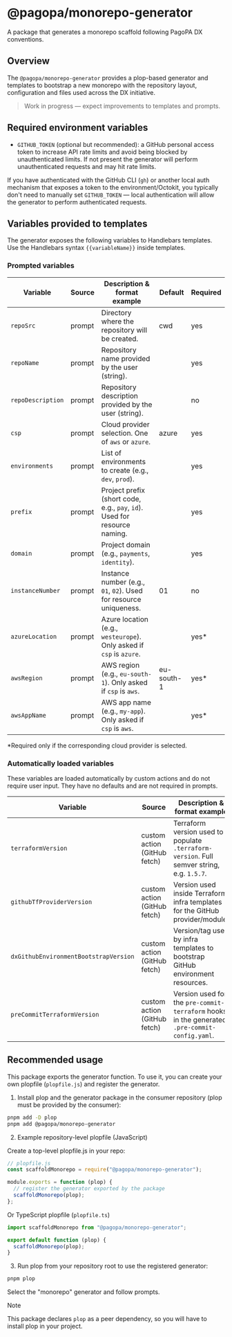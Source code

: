 # @pagopa/monorepo-generator

A package that generates a monorepo scaffold following PagoPA DX conventions.

## Overview

The `@pagopa/monorepo-generator` provides a plop-based generator and templates to bootstrap a new monorepo with the repository layout, configuration and files used across the DX initiative.

> Work in progress — expect improvements to templates and prompts.

## Required environment variables

- `GITHUB_TOKEN` (optional but recommended): a GitHub personal access token to increase API rate limits and avoid being blocked by unauthenticated limits. If not present the generator will perform unauthenticated requests and may hit rate limits.

If you have authenticated with the GitHub CLI (`gh`) or another local auth mechanism that exposes a token to the environment/Octokit, you typically don't need to manually set `GITHUB_TOKEN` — local authentication will allow the generator to perform authenticated requests.

## Variables provided to templates

The generator exposes the following variables to Handlebars templates. Use the Handlebars syntax `{{variableName}}` inside templates.

### Prompted variables

| Variable          | Source | Description & format example                                              | Default    | Required |
| ----------------- | ------ | ------------------------------------------------------------------------- | ---------- | -------- |
| `repoSrc`         | prompt | Directory where the repository will be created.                           | cwd        | yes      |
| `repoName`        | prompt | Repository name provided by the user (string).                            |            | yes      |
| `repoDescription` | prompt | Repository description provided by the user (string).                     |            | no       |
| `csp`             | prompt | Cloud provider selection. One of `aws` or `azure`.                        | azure      | yes      |
| `environments`    | prompt | List of environments to create (e.g., `dev`, `prod`).                     |            | yes      |
| `prefix`          | prompt | Project prefix (short code, e.g., `pay`, `id`). Used for resource naming. |            | yes      |
| `domain`          | prompt | Project domain (e.g., `payments`, `identity`).                            |            | yes      |
| `instanceNumber`  | prompt | Instance number (e.g., `01`, `02`). Used for resource uniqueness.         | 01         | no       |
| `azureLocation`   | prompt | Azure location (e.g., `westeurope`). Only asked if `csp` is `azure`.      |            | yes\*    |
| `awsRegion`       | prompt | AWS region (e.g., `eu-south-1`). Only asked if `csp` is `aws`.            | eu-south-1 | yes\*    |
| `awsAppName`      | prompt | AWS app name (e.g., `my-app`). Only asked if `csp` is `aws`.              |            | yes\*    |

\*Required only if the corresponding cloud provider is selected.

### Automatically loaded variables

These variables are loaded automatically by custom actions and do not require user input. They have no defaults and are not required in prompts.

| Variable                              | Source                       | Description & format example                                                                  |
| ------------------------------------- | ---------------------------- | --------------------------------------------------------------------------------------------- |
| `terraformVersion`                    | custom action (GitHub fetch) | Terraform version used to populate `.terraform-version`. Full semver string, e.g. `1.5.7`.    |
| `githubTfProviderVersion`             | custom action (GitHub fetch) | Version used inside Terraform infra templates for the GitHub provider/module.                 |
| `dxGithubEnvironmentBootstrapVersion` | custom action (GitHub fetch) | Version/tag used by infra templates to bootstrap GitHub environment resources.                |
| `preCommitTerraformVersion`           | custom action (GitHub fetch) | Version used for the `pre-commit-terraform` hooks in the generated `.pre-commit-config.yaml`. |

## Recommended usage

This package exports the generator function. To use it, you can create your own plopfile (`plopfile.js`) and register the generator.

1. Install plop and the generator package in the consumer repository (plop must be provided by the consumer):

```sh
pnpm add -D plop
pnpm add @pagopa/monorepo-generator
```

2. Example repository-level plopfile (JavaScript)

Create a top-level plopfile.js in your repo:

```js
// plopfile.js
const scaffoldMonorepo = require("@pagopa/monorepo-generator");

module.exports = function (plop) {
  // register the generator exported by the package
  scaffoldMonorepo(plop);
};
```

Or TypeScript plopfile (`plopfile.ts`)

```ts
import scaffoldMonorepo from "@pagopa/monorepo-generator";

export default function (plop) {
  scaffoldMonorepo(plop);
}
```

3. Run plop from your repository root to use the registered generator:

```sh
pnpm plop
```

Select the "monorepo" generator and follow prompts.

> [!NOTE]
> This package declares `plop` as a peer dependency, so you will have to install plop in your project.
